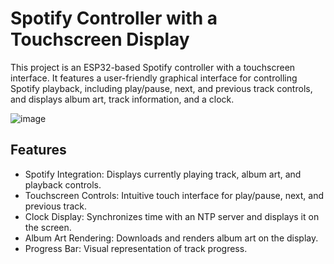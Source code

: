 # Spotify Controller with a Touchscreen Display

This project is an ESP32-based Spotify controller with a touchscreen interface. It features a user-friendly graphical interface for controlling Spotify playback, including play/pause, next, and previous track controls, and displays album art, track information, and a clock.

![image](https://github.com/user-attachments/assets/2da77d9d-9441-428a-9597-4b6cbc402b20)


## Features
- Spotify Integration: Displays currently playing track, album art, and playback controls.
- Touchscreen Controls: Intuitive touch interface for play/pause, next, and previous track.
- Clock Display: Synchronizes time with an NTP server and displays it on the screen.
- Album Art Rendering: Downloads and renders album art on the display.
- Progress Bar: Visual representation of track progress.
